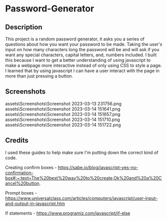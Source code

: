 # Password-Generator
 
## Description
This project is a random password generator, it asks you a series of questions about how you want your password to be made. Taking the user's input on how many characters long the password will be and will ask if you want any special characters, capital letters, and, numbers included. I built this because I want to get a better understanding of using javascript to make a webpage more interactive instead of only using CSS to style a page. I learned that by using javascript I can have a user interact with the page in more than just pressing a button.


## Screenshots
assets\Screenshots\Screenshot 2023-03-13 231756.png
assets\Screenshots\Screenshot 2023-03-14 151641.png
assets\Screenshots\Screenshot 2023-03-14 151657.png
assets\Screenshots\Screenshot 2023-03-14 151710.png
assets\Screenshots\Screenshot 2023-03-14 151722.png

## Credits

I used these guides to help make sure I'm putting down the correct kind of code.

Creating confirm boxes - https://sabe.io/blog/javascript-yes-no-confirmation-box#:~:text=The%20best%20way%20to%20create,Ok%20and%20a%20Cancel%20button.

Prompt boxes - https://www.universalclass.com/articles/computers/javascript/user-input-and-output-in-javascript.htm

If statements - https://www.programiz.com/javascript/if-else
